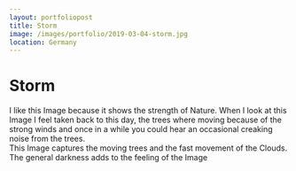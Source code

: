 ```yaml
---
layout: portfoliopost
title: Storm
image: /images/portfolio/2019-03-04-storm.jpg
location: Germany
---
```

# Storm
I like this Image because it shows the strength of Nature. When I look at this Image I feel taken back to this day, the trees where moving because of the strong winds and once in a while you could hear an occasional creaking noise from the trees.  
This Image captures the moving trees and the fast movement of the Clouds. The general darkness adds to the feeling of the Image
